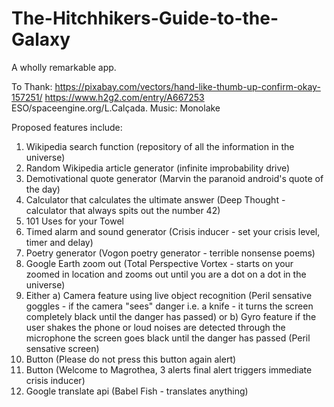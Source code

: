 # The-Hitchhikers-Guide-to-the-Galaxy

A wholly remarkable app.

To Thank:
https://pixabay.com/vectors/hand-like-thumb-up-confirm-okay-157251/
https://www.h2g2.com/entry/A667253
ESO/spaceengine.org/L.Calçada. Music: Monolake

Proposed features include:

1. Wikipedia search function (repository of all the information in the universe)
2. Random Wikipedia article generator (infinite improbability drive)
3. Demotivational quote generator (Marvin the paranoid android's quote of the day)
4. Calculator that calculates the ultimate answer (Deep Thought - calculator that always spits out the number 42)
5. 101 Uses for your Towel
6. Timed alarm and sound generator (Crisis inducer - set your crisis level, timer and delay)
7. Poetry generator (Vogon poetry generator - terrible nonsense poems)
8. Google Earth zoom out (Total Perspective Vortex - starts on your zoomed in location and zooms out until you are a dot on a dot in the universe)
9. Either a) Camera feature using live object recognition (Peril sensative goggles - if the camera "sees" danger i.e. a knife - it turns the screen completely black until the danger has passed) or b) Gyro feature if the user shakes the phone or loud noises are detected through the microphone the screen goes black until the danger has passed (Peril sensative screen)
10. Button (Please do not press this button again alert)
11. Button (Welcome to Magrothea, 3 alerts final alert triggers immediate crisis inducer)
12. Google translate api (Babel Fish - translates anything)
